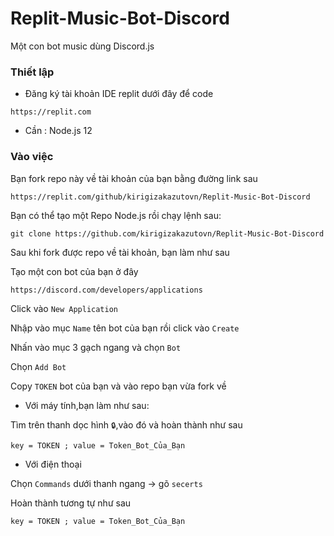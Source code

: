 # Replit-Music-Bot-Discord
Một con bot music dùng Discord.js

### Thiết lập
- Đăng ký tài khoản IDE replit dưới đây để code

```
https://replit.com
```
- Cần : Node.js 12

### Vào việc 

Bạn fork repo này về tài khoản của bạn bằng đường link sau

```
https://replit.com/github/kirigizakazutovn/Replit-Music-Bot-Discord
```

Bạn có thể tạo một Repo Node.js rồi chạy lệnh sau:

`git clone https://github.com/kirigizakazutovn/Replit-Music-Bot-Discord`

Sau khi fork được repo về tài khoản, bạn làm như sau

Tạo một con bot của bạn ở đây


```
https://discord.com/developers/applications
```

Click vào `New Application`

Nhập vào mục `Name` tên bot của bạn rồi click vào `Create`

Nhấn vào mục 3 gạch ngang và chọn `Bot`

Chọn `Add Bot`

Copy `TOKEN` bot của bạn và vào repo bạn vừa fork về

- Với máy tính,bạn làm như sau:

Tìm trên thanh dọc hình `🔒`,vào đó và hoàn thành như sau

`key = TOKEN ; value = Token_Bot_Của_Bạn`

- Với điện thoại

Chọn `Commands` dưới thanh ngang -> gõ `secerts`

Hoàn thành tương tự như sau

`key = TOKEN ; value = Token_Bot_Của_Bạn`

